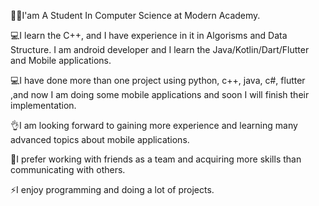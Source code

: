 👨‍💻I'am A Student In Computer Science at Modern Academy.

💻I learn the C++, and I have experience in it in Algorisms and Data Structure. I am android developer and I learn the Java/Kotlin/Dart/Flutter and Mobile applications.

💻I have done more than one project using python, c++, java, c#, flutter ,and now I am doing some mobile applications and soon I will finish their implementation.

👌I am looking forward to gaining more experience and learning many advanced topics about mobile applications.

👯I prefer working with friends as a team and acquiring more skills than communicating with others.

⚡I enjoy programming and doing a lot of projects.
